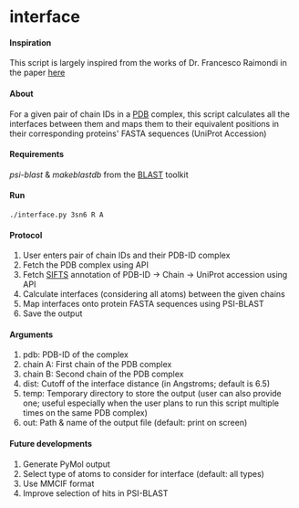 # interface

#### Inspiration
This script is largely inspired from the works of Dr. Francesco Raimondi in the paper [here](https://pubmed.ncbi.nlm.nih.gov/31160049/)

#### About
For a given pair of chain IDs in a [PDB](https://www.rcsb.org/) complex, this script calculates all the interfaces between them and maps them to their equivalent positions in their corresponding proteins' FASTA sequences (UniProt Accession)

#### Requirements
*psi-blast* & *makeblastdb* from the [BLAST](https://www.ncbi.nlm.nih.gov/books/NBK279690/) toolkit

#### Run
```
./interface.py 3sn6 R A
```

#### Protocol
1. User enters pair of chain IDs and their PDB-ID complex
2. Fetch the PDB complex using API
3. Fetch [SIFTS](https://www.ebi.ac.uk/pdbe/api/doc/sifts.html) annotation of PDB-ID -> Chain -> UniProt accession using API
4. Calculate interfaces (considering all atoms) between the given chains
5. Map interfaces onto protein FASTA sequences using PSI-BLAST
6. Save the output

#### Arguments
1. pdb: PDB-ID of the complex
2. chain A: First chain of the PDB complex
3. chain B: Second chain of the PDB complex
4. dist: Cutoff of the interface distance (in Angstroms; default is 6.5)
5. temp: Temporary directory to store the output (user can also provide one; useful especially when the user plans to run this script multiple times on the same PDB complex)
6. out: Path & name of the output file (default: print on screen)

#### Future developments
1. Generate PyMol output
2. Select type of atoms to consider for interface (default: all types)
3. Use MMCIF format
4. Improve selection of hits in PSI-BLAST
